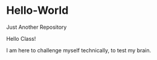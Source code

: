 # Hello-World
Just Another Repository

Hello Class!

I am here to challenge myself technically, to test my brain.
